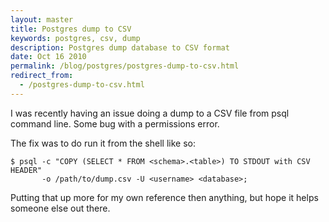 ```yaml
---
layout: master
title: Postgres dump to CSV
keywords: postgres, csv, dump
description: Postgres dump database to CSV format
date: Oct 16 2010
permalink: /blog/postgres/postgres-dump-to-csv.html
redirect_from:
  - /postgres-dump-to-csv.html
---
```


I was recently having an issue doing a dump to a CSV file from psql command line.  Some bug with a permissions error.

The fix was to do run it from the shell like so:

~~~
$ psql -c "COPY (SELECT * FROM <schema>.<table>) TO STDOUT with CSV HEADER" 
       -o /path/to/dump.csv -U <username> <database>;
~~~

Putting that up more for my own reference then anything, but hope it helps someone else out there.